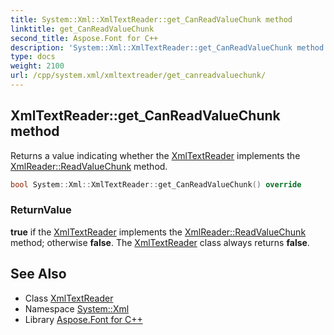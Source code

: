 ```yaml
---
title: System::Xml::XmlTextReader::get_CanReadValueChunk method
linktitle: get_CanReadValueChunk
second_title: Aspose.Font for C++
description: 'System::Xml::XmlTextReader::get_CanReadValueChunk method. Returns a value indicating whether the XmlTextReader implements the XmlReader::ReadValueChunk method in C++.'
type: docs
weight: 2100
url: /cpp/system.xml/xmltextreader/get_canreadvaluechunk/
---
```

## XmlTextReader::get_CanReadValueChunk method


Returns a value indicating whether the [XmlTextReader](../) implements the [XmlReader::ReadValueChunk](../../xmlreader/readvaluechunk/) method.

```cpp
bool System::Xml::XmlTextReader::get_CanReadValueChunk() override
```


### ReturnValue

**true** if the [XmlTextReader](../) implements the [XmlReader::ReadValueChunk](../../xmlreader/readvaluechunk/) method; otherwise **false**. The [XmlTextReader](../) class always returns **false**.

## See Also

* Class [XmlTextReader](../)
* Namespace [System::Xml](../../)
* Library [Aspose.Font for C++](../../../)
